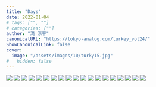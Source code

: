 ```yaml
---
title: "Days"
date: 2022-01-04
# tags: ["", ""]
# categories: [""]
author: "滝 涼平"
canonicalURL: "https://tokyo-analog.com/turkey_vol24/"
ShowCanonicalLink: false
cover:
  image: "/assets/images/10/turky15.jpg"
#   hidden: false
---
```


![](/assets/images/10/turky1.jpg)
![](/assets/images/10/turky3.jpg)
![](/assets/images/10/turky5.jpg)
![](/assets/images/10/turky6.jpg)
![](/assets/images/10/turky7.jpg)
![](/assets/images/10/turky14.jpg)
![](/assets/images/10/turky15.jpg)
![](/assets/images/10/turky16.jpg)
![](/assets/images/10/turky25.jpg)
![](/assets/images/10/turky26.jpg)
![](/assets/images/10/turky33.jpg)
![](/assets/images/10/turky34.jpg)
![](/assets/images/10/turky35.jpg)
![](/assets/images/10/turky36.jpg)
![](/assets/images/10/turky43.jpg)
![](/assets/images/10/turky62.jpg)
![](/assets/images/10/turky63.jpg)
![](/assets/images/10/turky64.jpg)
![](/assets/images/10/turky65.jpg)
